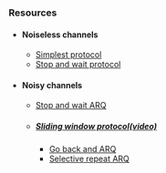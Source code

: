 ### Resources
- #### Noiseless channels
  - [Simplest protocol](https://www.studytonight.com/computer-networks/simplest-protocol)
  - [Stop and wait protocol](https://www.youtube.com/watch?v=n09DfvemnTQ)
- #### Noisy channels
  - [Stop and wait ARQ](https://youtu.be/YdkksvhkQGQ)
  - ##### [Sliding window protocol(video)](https://youtu.be/LnbvhoxHn8M)
    - [Go back and ARQ](url)
    - [Selective repeat ARQ](url)
